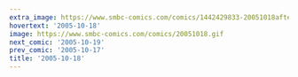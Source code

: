 ```yaml
---
extra_image: https://www.smbc-comics.com/comics/1442429833-20051018after.png
hovertext: '2005-10-18'
image: https://www.smbc-comics.com/comics/20051018.gif
next_comic: '2005-10-19'
prev_comic: '2005-10-17'
title: '2005-10-18'
---
```


